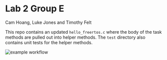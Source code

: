 # Lab 2 Group E
Cam Hoang, Luke Jones and Timothy Felt

This repo contains an updated `hello_freertos.c` where the body of the task methods are pulled out into helper methods. The `test` directory also contains unit tests for the helper methods.

![example workflow](https://github.com/uofu-adv-emb-25/Lab2_GroupE/actions/workflows/main.yml/badge.svg)
